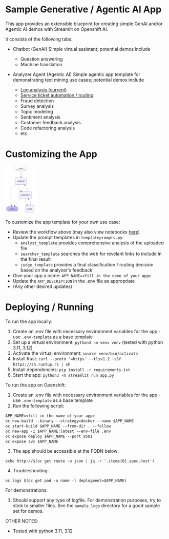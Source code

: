 # Sample Generative / Agentic AI App

This app provides an extensible blueprint for creating simple GenAI and/or Agentic AI demos with Streamlit on Openshift AI.

It consists of the following tabs:

* Chatbot (GenAI)
Simple virtual assistant; potential demos include
	* Question answering
	* Machine translation

* Analyzer Agent (Agentic AI)
Simple agentic app template for demonstrating text mining use cases; potential demos include
	* <a href="#">Log analysis (current)</a>
	* <a href="https://github.com/agapebondservant/salesforce_poc_app.git" target="_blank">Service ticket automation / routing</a>
	* Fraud detection
	* Survey analysis
	* Topic modeling
	* Sentiment analysis
	* Customer feedback analysis
	* Code refactoring analysis
	* etc.

# Customizing the App

<img src="images/workflow.png" width="20%">

To customize the app template for your own use case:
* Review the workflow above (may also view notebooks <a href="https://github.com/agapebondservant/instruct-lab-pocs/tree/main/notebooks" target="_blank">here</a>)
* Update the prompt templates in `templateprompts.py`:
	* `analyst_template` provides comprehensive analysis of the uploaded file
	* `searcher_template` searches the web for revelant links to include in the final result
	* `judge_template` provides a final classification / routing decision based on the analyzer's feedback
* Give your app a name: `APP_NAME=<fill in the name of your app>`
* Update the `APP_DESCRIPTION` in the .env file as appropriate
* (Any other desired updates)

# Deploying / Running

To run the app locally:
  1. Create an .env file with necessary environment variables for the app - use `.env-template` as a base template
  2. Set up a virtual environment: `python3 -m venv venv` (tested with python 3.11, 3.12)
  3. Activate the virtual environment: `source venv/bin/activate`
  4. Install Rust: `curl --proto '=https' --tlsv1.2 -sSf https://sh.rustup.rs | sh`
  5. Install dependencies: `pip install -r requirements.txt`
  6. Start the app: `python3 -m streamlit run app.py`
  
To run the app on Openshift:
  1. Create an .env file with necessary environment variables for the app - use `.env-template` as a base template
  2. Run the following script:

  ```
  APP_NAME=<fill in the name of your app>
  oc new-build --binary --strategy=docker --name $APP_NAME
  oc start-build $APP_NAME --from-dir . --follow
  oc new-app -i $APP_NAME:latest --env-file .env
  oc expose deploy $APP_NAME --port 8501
  oc expose svc $APP_NAME
  ```
  3. The app should be accessible at the FQDN below:
  
  ```
  echo http://$(oc get route -o json | jq -r '.items[0].spec.host')
  ```
  4. Troubleshooting:
  
  ```
  oc logs $(oc get pod -o name -l deployment=$APP_NAME)
  ```

For demonstrations:
1. Should support any type of logfile. For demonstration purposes, try to stick to smaller files. See the `sample_logs` directory for a good sample set for demos.

OTHER NOTES:
* Tested with python 3.11, 3.12
